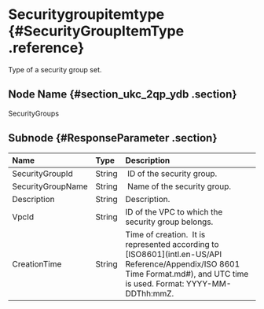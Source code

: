 # Securitygroupitemtype {#SecurityGroupItemType .reference}

Type of a security group set.

## Node Name {#section_ukc_2qp_ydb .section}

SecurityGroups

## Subnode {#ResponseParameter .section}

|Name|Type|Description|
|:---|:---|:----------|
|SecurityGroupId|String| ID of the security group.|
|SecurityGroupName|String| Name of the security group.|
|Description|String|Description.|
|VpcId|String|ID of the VPC to which the security group belongs.|
|CreationTime|String|Time of creation.  It is represented according to [ISO8601](intl.en-US/API Reference/Appendix/ISO 8601 Time Format.md#), and UTC time is used. Format: YYYY-MM-DDThh:mmZ.|

